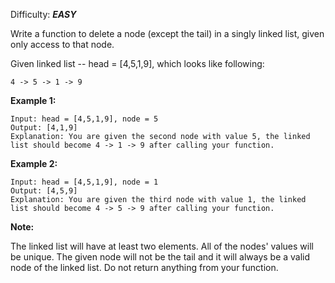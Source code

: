 Difficulty: ***EASY***

Write a function to delete a node (except the tail) in a singly linked list, given only access to that node.

Given linked list -- head = [4,5,1,9], which looks like following:

    4 -> 5 -> 1 -> 9


**Example 1:**

    Input: head = [4,5,1,9], node = 5
    Output: [4,1,9]
    Explanation: You are given the second node with value 5, the linked list should become 4 -> 1 -> 9 after calling your function.

**Example 2:**

    Input: head = [4,5,1,9], node = 1
    Output: [4,5,9]
    Explanation: You are given the third node with value 1, the linked list should become 4 -> 5 -> 9 after calling your function.
 

**Note:**

The linked list will have at least two elements.
All of the nodes' values will be unique.
The given node will not be the tail and it will always be a valid node of the linked list.
Do not return anything from your function.